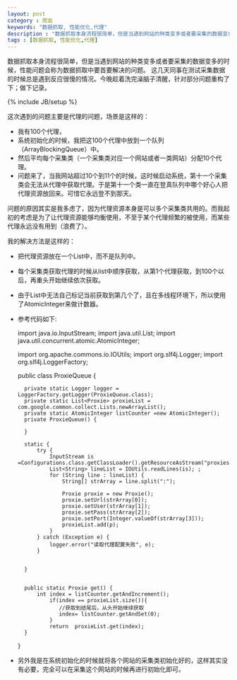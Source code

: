 ```yaml
---
layout: post
category : 爬虫 
keywords: "数据抓取, 性能优化,代理"
description : "数据抓取本身流程很简单，但是当遇到网站的种类变多或者要采集的数据变多的时候，性能问题会称为数据抓取中要首要解决的问题。"
tags : [数据抓取, 性能优化,代理]
---
```


数据抓取本身流程很简单，但是当遇到网站的种类变多或者要采集的数据变多的时候，性能问题会称为数据抓取中要首要解决的问题。
这几天同事在测试采集数据的时候总是遇到反应很慢的情况。今晚趁着洗完澡脑子清醒，针对部分问题重构了下；做下记录。
<!--break-->

{% include JB/setup %}

这次遇到的问题主要是代理的问题，场景是这样的：

- 我有100个代理，
- 系统初始化的时候，我把这100个代理中放到一个队列（ArrayBlockingQueue）中。
- 然后平均每个采集类（一个采集类对应一个网站或者一类网站）分配10个代理。
- 问题来了，当我网站超过10个到11个的时候，这时候启动系统，第十一个采集类会无法从代理中获取代理。于是第十一个类一直在登真队列中哪个好心人把代理资源放回来。可惜它永远登不到那天。

问题的原因其实是我多虑了，因为代理资源本身是可以多个采集类共用的。而我起初的考虑是为了让代理资源能够均衡使用，不至于某个代理频繁的被使用，而某些代理永远没有用到（浪费了）。

我的解决方法是这样的：

- 把代理资源放在一个List中，而不是队列中。
- 每个采集类获取代理的时候从list中顺序获取，从第1个代理获取，到100个以后，再重头开始继续依次获取。
- 由于List中无法自己标记当前获取到第几个了，且在多线程环境下，所以使用了AtomicInteger来做计数器。
- 参考代码如下:
         

    import java.io.InputStream;
    import java.util.List; 
    import java.util.concurrent.atomic.AtomicInteger;
     
    import org.apache.commons.io.IOUtils;
    import org.slf4j.Logger;
    import org.slf4j.LoggerFactory;
    
     
    public class ProxieQueue {

        private static Logger logger = LoggerFactory.getLogger(ProxieQueue.class);
        private static List<Proxie> proxieList = com.google.common.collect.Lists.newArrayList();
        private static AtomicInteger listCounter =new AtomicInteger();
        private ProxieQueue() {
    
        }
    
        static {
            try {
                InputStream is =Configurations.class.getClassLoader().getResourceAsStream("proxies.txt");
                List<String> lineList = IOUtils.readLines(is); ;
                for (String line : lineList) {
                    String[] strArray = line.split(":");
                    
                    Proxie proxie = new Proxie();
                    proxie.setUrl(strArray[0]);
                    proxie.setUser(strArray[1]);
                    proxie.setPass(strArray[2]);
                    proxie.setPort(Integer.valueOf(strArray[3]));
                    proxieList.add(p);
                }
            } catch (Exception e) {
                logger.error("读取代理配置失败", e);
            }
    
    
        }


        public static Proxie get() {
            int index = listCounter.getAndIncrement();
                if(index == proxieList.size()){
                   //获取到结尾后，从头开始继续获取
                   index= listCounter.getAndSet(0);
                }
                return  proxieList.get(index);       
        }
    }

- 另外我是在系统初始化的时候就将各个网站的采集类初始化好的，这样其实没有必要，完全可以在采集这个网站的时候再进行初始化即可。

